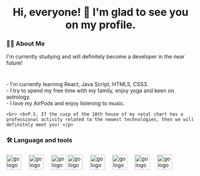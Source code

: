 
###

<h1 align="center">Hi, everyone! 👋 I'm glad to see you on my profile. </h1>

###

<h3 align="left">👩‍💻  About Me</h3>
<p align="left">I'm currently studying and will definitely become a developer in the near future!  </p>


###

<p align="left"> <br>-  I'm currently learning  React, Java Script, HTML5, CSS3. <br>-  I try to spend my free time with my family, enjoy yoga and keen on astrology. <br>- I love my AirPods and enjoy listening to music.  
    
    <br> <b>P.S. If the cusp of the 10th house of my natal chart has a professional activity related to the newest technologies, then we will definitely meet you! </p>

###

<h3 align="left">🛠 Language and tools</h3>


###

<div align="left">          
    <img src="https://cdn.jsdelivr.net/gh/devicons/devicon/icons/javascript/javascript-original.svg" height="40" alt="go logo"  />
  <img width="12" />
      <img src="https://cdn.jsdelivr.net/gh/devicons/devicon/icons/html5/html5-original.svg" height="40" alt="go logo"  />
  <img width="12" />
            <img src="https://cdn.jsdelivr.net/gh/devicons/devicon/icons/css3/css3-original.svg" 
          height="40" alt="go logo"  />
            <img src="https://cdn.jsdelivr.net/gh/devicons/devicon/icons/figma/figma-original.svg"           
          height="40" alt="go logo"  />
  <img width="12" />
  <img src="https://cdn.jsdelivr.net/gh/devicons/devicon/icons/redux/redux-original.svg" height="40" alt="go logo"  />
  <img width="12" />
  <img src="https://cdn.jsdelivr.net/gh/devicons/devicon/icons/slack/slack-original.svg" height="40" alt="go logo"  />
    <img width="12" />
   <img src="https://cdn.jsdelivr.net/gh/devicons/devicon/icons/vscode/vscode-original.svg" height="40" alt="go logo"  />
    <img width="12" />
            <img src="https://cdn.jsdelivr.net/gh/devicons/devicon/icons/webpack/webpack-original.svg" 
          height="40" alt="go logo"  />
    <img width="12" />

          
</div>


